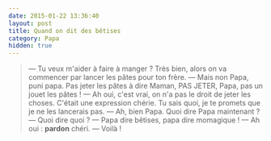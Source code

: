```yaml
---
date: 2015-01-22 13:36:40
layout: post
title: Quand on dit des bêtises
category: Papa
hidden: true
---
```


> — Tu veux m'aider à faire à manger ? Très bien, alors on va commencer par lancer les pâtes pour ton frère.
> — Mais non Papa, puni papa. Pas jeter les pâtes à dire Maman, PAS JETER, Papa, pas un jouet les pâtes !
> — Ah oui, c'est vrai, on n'a pas le droit de jeter les choses. C'était une expression chérie. Tu sais quoi, je te promets que je ne les lancerais pas.
> — Ah, bien Papa. Quoi dire Papa maintenant ?
> — Quoi dire quoi ?
> — Papa dire bêtises, papa dire momagique !
> — Ah oui : **pardon** chéri.
> — Voilà !

